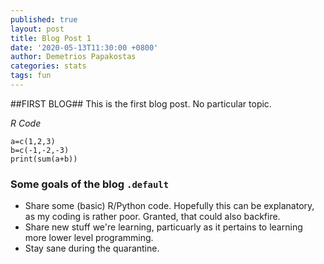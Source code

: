 ```yaml
---
published: true
layout: post
title: Blog Post 1
date: '2020-05-13T11:30:00 +0800'
author: Demetrios Papakostas
categories: stats
tags: fun
---
```

##FIRST BLOG##
This is the first blog post.  No particular topic.

*R Code*
```{r}
a=c(1,2,3)
b=c(-1,-2,-3)
print(sum(a+b))
```

<h3>Some goals of the blog <code>.default</code> </h3>
<ul class="default">
  <li> Share some (basic) R/Python code.  Hopefully this can be explanatory, as my coding is rather poor.  Granted, that could also backfire.</li>
  <li> Share new stuff we're learning, particuarly as it pertains to learning more lower level programming.</li>
  <li>Stay sane during the quarantine.</li>
</ul>

